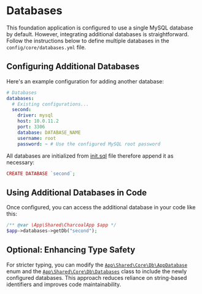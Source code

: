 # Databases

This foundation application is configured to use a single MySQL database by default.
However, integrating additional databases is straightforward.
Follow the instructions below to define multiple databases in the `config/core/databases.yml` file.

## Configuring Additional Databases

Here's an example configuration for adding another database:

```yaml
# Databases
databases:
  # Existing configurations...
  second:
    driver: mysql
    host: 10.0.11.2
    port: 3306
    database: DATABASE_NAME
    username: root
    password: ~ # Use the configured MySQL root password
```

All databases are initialized from [init.sql](../../../docker/containers/db/init/init.sql) file therefore append it as
necessary:

```php
CREATE DATABASE `second`;
```

## Using Additional Databases in Code

Once configured, you can access the additional database in your code like this:

```php
/** @var \App\Shared\CharcoalApp $app */
$app->databases->getDb("second");
```

## Optional: Enhancing Type Safety

For stricter typing, you can modify the [`App\Shared\Core\Db\AppDatabase`](../../../src/shared/Core/Db/AppDatabase.php)
enum
and
the [`App\Shared\Core\Db\Databases`](../../../src/shared/Core/Db/Databases.php) class to include the newly configured
databases.
This approach reduces reliance on string-based identifiers and improves code maintainability.
